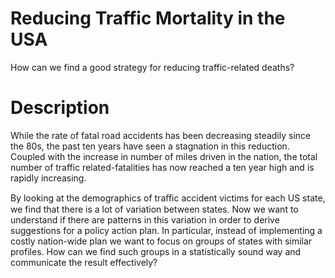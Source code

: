 # Reducing Traffic Mortality in the USA
How can we find a good strategy for reducing traffic-related deaths?

# Description
While the rate of fatal road accidents has been decreasing steadily since the 80s, the past ten years have seen a stagnation in this 
reduction. Coupled with the increase in number of miles driven in the nation, the total number of traffic related-fatalities has now 
reached a ten year high and is rapidly increasing.

By looking at the demographics of traﬃc accident victims for each US state, we find that there is a lot of variation between states. 
Now we want to understand if there are patterns in this variation in order to derive suggestions for a policy action plan. In particular, 
instead of implementing a costly nation-wide plan we want to focus on groups of states with similar profiles. How can we find such groups 
in a statistically sound way and communicate the result effectively?
